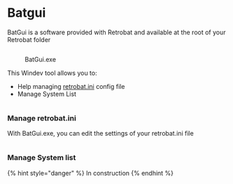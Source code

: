 # Batgui

BatGui is a software provided with Retrobat and available at the root of your Retrobat folder

<figure><img src="https://i.imgur.com/NRJN9Ju.png" alt=""><figcaption><p>BatGui.exe</p></figcaption></figure>

This Windev tool allows you to:

* Help managing [retrobat.ini](retrobat.ini.md) config file
* Manage System List

<figure><img src="https://i.imgur.com/RIaSWoJ.png" alt=""><figcaption></figcaption></figure>

### Manage retrobat.ini

With BatGui.exe, you can edit the settings of your retrobat.ini file

<figure><img src="https://i.imgur.com/bQBN1Ux.png" alt=""><figcaption></figcaption></figure>

### Manage System list

{% hint style="danger" %}
In construction
{% endhint %}

<figure><img src="https://i.imgur.com/HfiG9lD.png" alt=""><figcaption></figcaption></figure>
